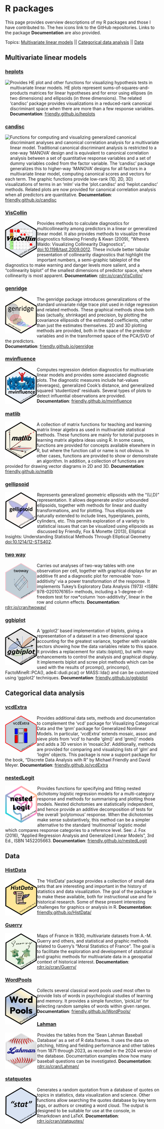 R packages
================

This page provides overview descriptions of my R packages and those I
have contributed to. The hex icons link to the GitHub repositories.
Links to the package **Documentation** are also provided.

Topics: [Multivariate linear models](#MLM) \|\| [Categorical data
analysis](#CDA) \|\| [Data](#DATA)

## Multivariate linear models

### [heplots](https://github.com/friendly/heplots)

[<img src='https://raw.githubusercontent.com/friendly/heplots/master/man/figures/logo.png' height='120' align='left' style="padding:'20px'">](https://github.com/friendly/heplots)

Provides HE plot and other functions for visualizing hypothesis tests in
multivariate linear models. HE plots represent
sums-of-squares-and-products matrices for linear hypotheses and for
error using ellipses (in two dimensions) and ellipsoids (in three
dimensions). The related ‘candisc’ package provides visualizations in a
reduced-rank canonical discriminant space when there are more than a few
response variables. **Documentation**:
[friendly.github.io/heplots](http://friendly.github.io/heplots/)

### [candisc](https://github.com/friendly/candisc)

[<img src='https://raw.githubusercontent.com/friendly/candisc/master/candisc-logo.png' height='120' align='left' style="padding:'20px'">](https://github.com/friendly/candisc)

Functions for computing and visualizing generalized canonical
discriminant analyses and canonical correlation analysis for a
multivariate linear model. Traditional canonical discriminant analysis
is restricted to a one-way ‘MANOVA’ design and is equivalent to
canonical correlation analysis between a set of quantitative response
variables and a set of dummy variables coded from the factor variable.
The ‘candisc’ package generalizes this to higher-way ‘MANOVA’ designs
for all factors in a multivariate linear model, computing canonical
scores and vectors for each term. The graphic functions provide low-rank
(1D, 2D, 3D) visualizations of terms in an ‘mlm’ via the ‘plot.candisc’
and ‘heplot.candisc’ methods. Related plots are now provided for
canonical correlation analysis when all predictors are quantitative.
**Documentation**:
[friendly.github.io/candisc](https://friendly.github.io/candisc/)

### [VisCollin](https://github.com/friendly/VisCollin)

[<img src='https://raw.githubusercontent.com/friendly/VisCollin/master/man/figures/logo.png' height='120' align='left' style="padding:'20px'">](https://github.com/friendly/VisCollin)

Provides methods to calculate diagnostics for multicollinearity among
predictors in a linear or generalized linear model. It also provides
methods to visualize those diagnostics following Friendly & Kwan (2009),
“Where’s Waldo: Visualizing Collinearity Diagnostics”,
<doi:10.1198/tast.2009.0012>. These include better tabular presentation
of collinearity diagnostics that highlight the important numbers, a
semi-graphic tableplot of the diagnostics to make warning and danger
levels more salient, and a “collinearity biplot” of the smallest
dimensions of predictor space, where collinearity is most apparent.
**Documentation**:
[rdrr.io/cran/VisCollin/](https://rdrr.io/cran/VisCollin/)

### [genridge](https://github.com/friendly/genridge)

[<img src='https://raw.githubusercontent.com/friendly/genridge/master/man/figures/logo.png' height='120' align='left' style="padding:'20px'">](https://github.com/friendly/genridge)

The genridge package introduces generalizations of the standard
univariate ridge trace plot used in ridge regression and related
methods. These graphical methods show both bias (actually, shrinkage)
and precision, by plotting the covariance ellipsoids of the estimated
coefficients, rather than just the estimates themselves. 2D and 3D
plotting methods are provided, both in the space of the predictor
variables and in the transformed space of the PCA/SVD of the
predictors.  
**Documentation**:
[friendly.github.io/genridge](https://friendly.github.io/genridge/)

### [mvinfluence](https://github.com/friendly/mvinfluence)

[<img src='https://raw.githubusercontent.com/friendly/mvinfluence/master/man/figures/logo.png' height='120' align='left' style="padding:'20px'">](https://github.com/friendly/mvinfluence)

Computes regression deletion diagnostics for multivariate linear models
and provides some associated diagnostic plots. The diagnostic measures
include hat-values (leverages), generalized Cook’s distance, and
generalized squared ‘studentized’ residuals. Several types of plots to
detect influential observations are provided. **Documentation**:
[friendly.github.io/mvinfluence](https://friendly.github.io/mvinfluence/)

### [matlib](https://github.com/friendly/matlib)

[<img src='https://raw.githubusercontent.com/friendly/matlib/master/man/figures/logo.png' height='120' align='left' style="padding:'20px'">](https://github.com/friendly/matlib)

A collection of matrix functions for teaching and learning matrix linear
algebra as used in multivariate statistical methods. These functions are
mainly for tutorial purposes in learning matrix algebra ideas using R.
In some cases, functions are provided for concepts available elsewhere
in R, but where the function call or name is not obvious. In other
cases, functions are provided to show or demonstrate an algorithm. In
addition, a collection of functions are provided for drawing vector
diagrams in 2D and 3D. **Documentation**:
[friendly.github.io/matlib](https://friendly.github.io/matlib/)

### [gellipsoid](https://github.com/friendly/gellipsoid)

[<img src='https://raw.githubusercontent.com/friendly/gellipsoid/master/man/figures/gellipsoid-logo.png' height='120' align='left' style="padding:'20px'">](https://github.com/friendly/gellipsoid)

Represents generalized geometric ellipsoids with the “(U,D)”
representation. It allows degenerate and/or unbounded ellipsoids,
together with methods for linear and duality transformations, and for
plotting. Thus ellipsoids are naturally extended to include lines,
hyperplanes, points, cylinders, etc. This permits exploration of a
variety to statistical issues that can be visualized using ellipsoids as
discussed by Friendly, Fox & Monette (2013), Elliptical Insights:
Understanding Statistical Methods Through Elliptical Geometry
<doi:10.1214/12-STS402>. <br/>
<p>
</p>

### [two way](https://github.com/friendly/twoway)

[<img src='https://raw.githubusercontent.com/friendly/twoway/master/twoway-logo.png' height='120' align='left' style="padding:'20px'">](https://github.com/friendly/twoway)
Carries out analyses of two-way tables with one observation per cell,
together with graphical displays for an additive fit and a diagnostic
plot for removable ‘non-additivity’ via a power transformation of the
response. It implements Tukey’s Exploratory Data Analysis (1973) \<ISBN:
978-0201076165\> methods, including a 1-degree-of-freedom test for
row\*column ‘non-additivity’, linear in the row and column effects.
**Documentation**: [rdrr.io/cran/twoway/](https://rdrr.io/cran/twoway/)

### [ggbiplot](https://github.com/friendly/ggbiplot)

[<img src='https://raw.githubusercontent.com/friendly/ggbiplot/master/man/figures/logo.png' height='120' align='left' style="padding:'20px'">](https://github.com/friendly/ggbiplot)
A ‘ggplot2’ based implementation of biplots, giving a representation of
a dataset in a two dimensional space accounting for the greatest
variance, together with variable vectors showing how the data variables
relate to this space. It provides a replacement for stats::biplot(), but
with many enhancements to control the analysis and graphical display. It
implements biplot and scree plot methods which can be used with the
results of prcomp(), princomp(), FactoMineR::PCA(), ade4::dudi.pca() or
MASS::lda() and can be customized using ‘ggplot2’ techniques.
**Documentation**:
[friendly.github.io/ggbiplot](http://friendly.github.io/ggbiplot/)

## Categorical data analysis

### [vcdExtra](https://github.com/friendly/vcdExtra)

[<img src='https://raw.githubusercontent.com/friendly/vcdExtra/master/man/figures/logo.png' height='120' align='left' style="padding:'20px'">](https://github.com/friendly/vcdExtra)
Provides additional data sets, methods and documentation to complement
the ‘vcd’ package for Visualizing Categorical Data and the ‘gnm’ package
for Generalized Nonlinear Models. In particular, ‘vcdExtra’ extends
mosaic, assoc and sieve plots from ‘vcd’ to handle ‘glm()’ and ‘gnm()’
models and adds a 3D version in ‘mosaic3d’. Additionally, methods are
provided for comparing and visualizing lists of ‘glm’ and ‘loglm’
objects. This package is now a support package for the book, “Discrete
Data Analysis with R” by Michael Friendly and David Meyer.
**Documentation**:
[friendly.github.io/vcdExtra](http://friendly.github.io/vcdExtra/)

### [nestedLogit](https://github.com/friendly/nestedLogit)

[<img src='https://raw.githubusercontent.com/friendly/nestedLogit/master/man/figures/logo.png' height='120' align='left' style="padding:'20px'">](https://github.com/friendly/nestedLogit)
Provides functions for specifying and fitting nested dichotomy logistic
regression models for a multi-category response and methods for
summarising and plotting those models. Nested dichotomies are
statistically independent, and hence provide an additive decomposition
of tests for the overall ‘polytomous’ response. When the dichotomies
make sense substantively, this method can be a simpler alternative to
the standard ‘multinomial’ logistic model which compares response
categories to a reference level. See: J. Fox (2016), “Applied Regression
Analysis and Generalized Linear Models”, 3rd Ed., ISBN 1452205663.
**Documentation**:
[friendly.github.io/nestedLogit](https://friendly.github.io/nestedLogit/)

## Data

### [HistData](https://github.com/friendly/HistData)

[<img src='https://raw.githubusercontent.com/friendly/HistData/master/man/figures/logo.png' height='120' align='left' style="padding:'20px'">](https://github.com/friendly/HistData)
The ‘HistData’ package provides a collection of small data sets that are
interesting and important in the history of statistics and data
visualization. The goal of the package is to make these available, both
for instructional use and for historical research. Some of these present
interesting challenges for graphics or analysis in R. **Documentation**:
[friendly.github.io/HistData/](https://friendly.github.io/HistData/)

### [Guerry](https://github.com/friendly/Guerry)

[<img src='https://raw.githubusercontent.com/friendly/Guerry/master/man/figures/Guerry-logo.png' height='120' align='left' style="padding:'20px'">](https://github.com/friendly/Guerry)
Maps of France in 1830, multivariate datasets from A.-M. Guerry and
others, and statistical and graphic methods related to Guerry’s “Moral
Statistics of France”. The goal is to facilitate the exploration and
development of statistical and graphic methods for multivariate data in
a geospatial context of historical interest. **Documentation**:
[rdrr.io/cran/Guerry/](https://rdrr.io/cran/Guerry/)

### [WordPools](https://github.com/friendly/WordPools)

[<img src='https://raw.githubusercontent.com/friendly/WordPools/master/man/figures/logo.png' height='120' align='left' style="padding:'20px'">](https://github.com/friendly/WordPools)
Collects several classical word pools used most often to provide lists
of words in psychological studies of learning and memory. It provides a
simple function, ‘pickList’ for selecting random samples of words within
given ranges. **Documentation**:
[friendly.github.io/WordPools/](https://friendly.github.io/WordPools/)

### [Lahman](https://github.com/cdalzell/Lahman)

[<img src='https://raw.githubusercontent.com/cdalzell/Lahman/master/man/figures/logo.png' height='120' align='left' style="padding:'20px'">](https://github.com/cdalzell/Lahman)
Provides the tables from the ‘Sean Lahman Baseball Database’ as a set of
R data.frames. It uses the data on pitching, hitting and fielding
performance and other tables from 1871 through 2023, as recorded in the
2024 version of the database. Documentation examples show how many
baseball questions can be investigated. **Documentation**:
[rdrr.io/cran/Lahman/](https://rdrr.io/cran/Lahman/)

### [statquotes](https://github.com/friendly/statquotes)

[<img src='https://raw.githubusercontent.com/friendly/statquotes/master/man/figures/statquotes-logo.png' height='120' align='left' style="padding:'20px'">](https://github.com/friendly/statquotes)
Generates a random quotation from a database of quotes on topics in
statistics, data visualization and science. Other functions allow
searching the quotes database by key term tags, or authors or creating a
word cloud. The output is designed to be suitable for use at the
console, in Rmarkdown and LaTeX. **Documentation**:
[rdrr.io/cran/statquotes/](https://rdrr.io/cran/statquotes/)
